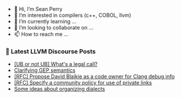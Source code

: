 - 👋 Hi, I’m Sean Perry
- 👀 I’m interested in compilers (c++, COBOL, llvm)
- 🌱 I’m currently learning ...
- 💞️ I’m looking to collaborate on ...
- 📫 How to reach me ...

<!---
s66perry/s66perry is a ✨ special ✨ repository because its `README.md` (this file) appears on your GitHub profile.
You can click the Preview link to take a look at your changes.
--->
### 📕 Latest LLVM Discourse Posts

<!-- DISCOURSE-LLVM:START -->
- [[UB or not UB] What&#39;s a legal call?](https://discourse.llvm.org/t/ub-or-not-ub-whats-a-legal-call/72186#post_3)
- [Clarifying GEP semantics](https://discourse.llvm.org/t/clarifying-gep-semantics/70415?page=2#post_21)
- [[RFC] Propose David Blaikie as a code owner for Clang debug info](https://discourse.llvm.org/t/rfc-propose-david-blaikie-as-a-code-owner-for-clang-debug-info/72156#post_15)
- [[RFC] Specify a community policy for use of private links](https://discourse.llvm.org/t/rfc-specify-a-community-policy-for-use-of-private-links/72208#post_3)
- [Some ideas about organizing dialects](https://discourse.llvm.org/t/some-ideas-about-organizing-dialects/71968#post_14)
<!-- DISCOURSE-LLVM:END -->
